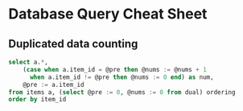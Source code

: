 # Database Query Cheat Sheet

## Duplicated data counting
```sql
select a.*,
	(case when a.item_id = @pre then @nums := @nums + 1
	  when a.item_id != @pre then @nums := 0 end) as num, 
    @pre := a.item_id
from items a, (select @pre := 0, @nums := 0 from dual) ordering
order by item_id 
```
